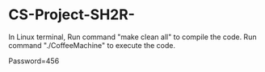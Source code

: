# CS-Project-SH2R-

In Linux terminal,
Run command "make clean all" to compile the code.
Run command "./CoffeeMachine" to execute the code.

Password=456
